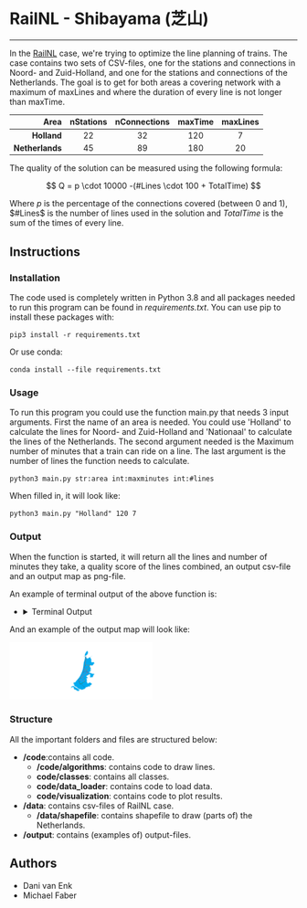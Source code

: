 # RailNL - Shibayama (芝山)
-------------------------------------------
In the [RailNL](https://theorie.mprog.nl/cases/railnl) case, we're trying to optimize the line planning of trains. The case contains two sets of CSV-files, one for the stations and connections in Noord- and Zuid-Holland, and one for the stations and connections of the Netherlands. The goal is to get for both areas a covering network with a maximum of maxLines and where the duration of every line is not longer than maxTime.


|       Area      | nStations | nConnections | maxTime | maxLines |
|----------------:|:---------:|:------------:|:-------:|:--------:|
|   **Holland**   |     22    |      32      |   120   |    7     |
| **Netherlands** |     45    |      89      |   180   |    20    |

The quality of the solution can be measured using the following formula:

$$ Q = p \cdot 10000 -(#Lines \cdot 100 + TotalTime) $$

Where $p$ is the percentage of the connections covered (between 0 and 1), $#Lines$ is the number of lines used in the solution and $TotalTime$ is the sum of the times of every line.


## Instructions

### Installation

The code used is completely written in Python 3.8 and all packages needed to run this program can be found in *requirements.txt*. You can use pip to install these packages with:

```
pip3 install -r requirements.txt
```

Or use conda:

```
conda install --file requirements.txt
```

### Usage
To run this program you could use the function main.py that needs 3 input arguments. First the name of an area is needed. You could use 'Holland' to calculate the lines for Noord- and Zuid-Holland and 'Nationaal' to calculate the lines of the Netherlands. The second argument needed is the Maximum number of minutes that a train can ride on a line. The last argument is the number of lines the function needs to calculate.

```
python3 main.py str:area int:maxminutes int:#lines
```

When filled in, it will look like:

```
python3 main.py "Holland" 120 7
```

### Output

When the function is started, it will return all the lines and number of minutes they take, a quality score of the lines combined, an output csv-file and an output map as png-file.

An example of terminal output of the above function is:

  - <details><summary>Terminal Output</summary>
    <pre>
    381.0 28
    5.0 (Rotterdam Centraal at position (long: 51.92499924, lat: 4.46888876), Schiedam Centrum at position (long: 51.92124381, lat: 4.408993721))
    6.0 (Amsterdam Centraal at position (long: 52.37888718, lat: 4.900277615), Amsterdam Sloterdijk at position (long: 52.38888931, lat: 4.837777615))
    6.0 (Amsterdam Sloterdijk at position (long: 52.38888931, lat: 4.837777615), Zaandam at position (long: 52.43888855, lat: 4.813611031))
    6.0 (Amsterdam Zuid at position (long: 52.338889, lat: 4.872356), Schiphol Airport at position (long: 52.30944443, lat: 4.761944294))
    6.0 (Heemstede-Aerdenhout at position (long: 52.35916519, lat: 4.606666565), Haarlem at position (long: 52.38777924, lat: 4.638333321))
    7.0 (Schiedam Centrum at position (long: 51.92124381, lat: 4.408993721), Delft at position (long: 52.00666809, lat: 4.356389046))
    8.0 (Amsterdam Amstel at position (long: 52.34666824, lat: 4.917778015), Amsterdam Centraal at position (long: 52.37888718, lat: 4.900277615))
    8.0 (Rotterdam Centraal at position (long: 51.92499924, lat: 4.46888876), Rotterdam Alexander at position (long: 51.95194626, lat: 4.553611279))
    9.0 (Castricum at position (long: 52.54583359, lat: 4.658611298), Alkmaar at position (long: 52.63777924, lat: 4.739722252))
    10.0 (Amsterdam Amstel at position (long: 52.34666824, lat: 4.917778015), Amsterdam Zuid at position (long: 52.338889, lat: 4.872356))
    10.0 (Rotterdam Alexander at position (long: 51.95194626, lat: 4.553611279), Gouda at position (long: 52.01750183, lat: 4.704444408))
    11.0 (Amsterdam Sloterdijk at position (long: 52.38888931, lat: 4.837777615), Haarlem at position (long: 52.38777924, lat: 4.638333321))
    12.0 (Den Haag Centraal at position (long: 52.08027649, lat: 4.324999809), Leiden Centraal at position (long: 52.16611099, lat: 4.481666565))
    12.0 (Zaandam at position (long: 52.43888855, lat: 4.813611031), Castricum at position (long: 52.54583359, lat: 4.658611298))
    13.0 (Beverwijk at position (long: 52.47833252, lat: 4.656666756), Castricum at position (long: 52.54583359, lat: 4.658611298))
    13.0 (Delft at position (long: 52.00666809, lat: 4.356389046), Den Haag Centraal at position (long: 52.08027649, lat: 4.324999809))
    13.0 (Leiden Centraal at position (long: 52.16611099, lat: 4.481666565), Heemstede-Aerdenhout at position (long: 52.35916519, lat: 4.606666565))
    14.0 (Leiden Centraal at position (long: 52.16611099, lat: 4.481666565), Alphen a/d Rijn at position (long: 52.12444305, lat: 4.657777786))
    15.0 (Leiden Centraal at position (long: 52.16611099, lat: 4.481666565), Schiphol Airport at position (long: 52.30944443, lat: 4.761944294))
    16.0 (Amsterdam Zuid at position (long: 52.338889, lat: 4.872356), Amsterdam Sloterdijk at position (long: 52.38888931, lat: 4.837777615))
    16.0 (Haarlem at position (long: 52.38777924, lat: 4.638333321), Beverwijk at position (long: 52.47833252, lat: 4.656666756))
    17.0 (Dordrecht at position (long: 51.80722046, lat: 4.66833353), Rotterdam Centraal at position (long: 51.92499924, lat: 4.46888876))
    18.0 (Den Haag Centraal at position (long: 52.08027649, lat: 4.324999809), Gouda at position (long: 52.01750183, lat: 4.704444408))
    19.0 (Gouda at position (long: 52.01750183, lat: 4.704444408), Alphen a/d Rijn at position (long: 52.12444305, lat: 4.657777786))
    24.0 (Alkmaar at position (long: 52.63777924, lat: 4.739722252), Hoorn at position (long: 52.64472198, lat: 5.055555344))
    25.0 (Zaandam at position (long: 52.43888855, lat: 4.813611031), Beverwijk at position (long: 52.47833252, lat: 4.656666756))
    26.0 (Zaandam at position (long: 52.43888855, lat: 4.813611031), Hoorn at position (long: 52.64472198, lat: 5.055555344))
    36.0 (Alkmaar at position (long: 52.63777924, lat: 4.739722252), Den Helder at position (long: 52.95527649, lat: 4.761111259))
    [Dordrecht at position (long: 51.80722046, lat: 4.66833353), Rotterdam Centraal at position (long: 51.92499924, lat: 4.46888876), Rotterdam Alexander at position (long: 51.95194626, lat: 4.553611279), Gouda at position (long: 52.01750183, lat: 4.704444408), Den Haag Centraal at position (long: 52.08027649, lat: 4.324999809), Delft at position (long: 52.00666809, lat: 4.356389046), Schiedam Centrum at position (long: 51.92124381, lat: 4.408993721), Delft at position (long: 52.00666809, lat: 4.356389046), Schiedam Centrum at position (long: 51.92124381, lat: 4.408993721)]
    Duration 87 min
    [Amsterdam Centraal at position (long: 52.37888718, lat: 4.900277615), Amsterdam Sloterdijk at position (long: 52.38888931, lat: 4.837777615), Haarlem at position (long: 52.38777924, lat: 4.638333321), Beverwijk at position (long: 52.47833252, lat: 4.656666756), Zaandam at position (long: 52.43888855, lat: 4.813611031), Castricum at position (long: 52.54583359, lat: 4.658611298), Alkmaar at position (long: 52.63777924, lat: 4.739722252), Castricum at position (long: 52.54583359, lat: 4.658611298), Beverwijk at position (long: 52.47833252, lat: 4.656666756)]
    Duration 101 min
    [Hoorn at position (long: 52.64472198, lat: 5.055555344), Zaandam at position (long: 52.43888855, lat: 4.813611031), Beverwijk at position (long: 52.47833252, lat: 4.656666756), Castricum at position (long: 52.54583359, lat: 4.658611298), Beverwijk at position (long: 52.47833252, lat: 4.656666756), Castricum at position (long: 52.54583359, lat: 4.658611298), Alkmaar at position (long: 52.63777924, lat: 4.739722252)]
    Duration 99 min
    [Schiphol Airport at position (long: 52.30944443, lat: 4.761944294), Leiden Centraal at position (long: 52.16611099, lat: 4.481666565), Heemstede-Aerdenhout at position (long: 52.35916519, lat: 4.606666565), Haarlem at position (long: 52.38777924, lat: 4.638333321), Amsterdam Sloterdijk at position (long: 52.38888931, lat: 4.837777615), Amsterdam Centraal at position (long: 52.37888718, lat: 4.900277615), Amsterdam Sloterdijk at position (long: 52.38888931, lat: 4.837777615), Amsterdam Zuid at position (long: 52.338889, lat: 4.872356), Amsterdam Amstel at position (long: 52.34666824, lat: 4.917778015), Amsterdam Zuid at position (long: 52.338889, lat: 4.872356), Amsterdam Sloterdijk at position (long: 52.38888931, lat: 4.837777615), Zaandam at position (long: 52.43888855, lat: 4.813611031)]
    Duration 115 min
    [Amsterdam Zuid at position (long: 52.338889, lat: 4.872356), Schiphol Airport at position (long: 52.30944443, lat: 4.761944294), Amsterdam Zuid at position (long: 52.338889, lat: 4.872356), Amsterdam Sloterdijk at position (long: 52.38888931, lat: 4.837777615), Amsterdam Centraal at position (long: 52.37888718, lat: 4.900277615), Amsterdam Amstel at position (long: 52.34666824, lat: 4.917778015), Amsterdam Zuid at position (long: 52.338889, lat: 4.872356), Schiphol Airport at position (long: 52.30944443, lat: 4.761944294), Leiden Centraal at position (long: 52.16611099, lat: 4.481666565), Den Haag Centraal at position (long: 52.08027649, lat: 4.324999809), Gouda at position (long: 52.01750183, lat: 4.704444408), Rotterdam Alexander at position (long: 51.95194626, lat: 4.553611279)]
    Duration 113 min
    [Alphen a/d Rijn at position (long: 52.12444305, lat: 4.657777786), Leiden Centraal at position (long: 52.16611099, lat: 4.481666565), Den Haag Centraal at position (long: 52.08027649, lat: 4.324999809), Delft at position (long: 52.00666809, lat: 4.356389046), Schiedam Centrum at position (long: 51.92124381, lat: 4.408993721), Rotterdam Centraal at position (long: 51.92499924, lat: 4.46888876), Rotterdam Alexander at position (long: 51.95194626, lat: 4.553611279), Gouda at position (long: 52.01750183, lat: 4.704444408), Alphen a/d Rijn at position (long: 52.12444305, lat: 4.657777786), Gouda at position (long: 52.01750183, lat: 4.704444408)]
    Duration 107 min
    [Alkmaar at position (long: 52.63777924, lat: 4.739722252), Hoorn at position (long: 52.64472198, lat: 5.055555344), Alkmaar at position (long: 52.63777924, lat: 4.739722252), Castricum at position (long: 52.54583359, lat: 4.658611298), Alkmaar at position (long: 52.63777924, lat: 4.739722252), Den Helder at position (long: 52.95527649, lat: 4.761111259)]
    Duration 102 min
    K-score 8576
    sections traversed 28/28
    tries 2828
    Searching for map of Holland.
    Map-Holland is created.
    12.4695594 s
    </pre>
   </details>

And an example of the output map will look like:

<img src="output/Map-Holland.png" alt="Output Map Example" width="250" />

### Structure
All the important folders and files are structured below:

- **/code**:contains all code.
    - **/code/algorithms**: contains code to draw lines.
    - **code/classes**: contains all classes.
    - **code/data_loader**: contains code to load data.
    - **code/visualization**: contains code to plot results.
- **/data**: contains csv-files of RailNL case.
    - **/data/shapefile**: contains shapefile to draw (parts of) the Netherlands.
- **/output**: contains (examples of) output-files.
    

## Authors
- Dani van Enk
- Michael Faber